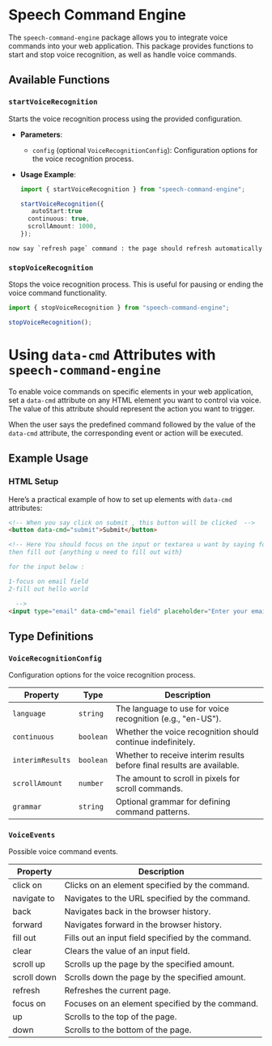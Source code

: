 # Speech Command Engine

The `speech-command-engine` package allows you to integrate voice commands into your web application. This package provides functions to start and stop voice recognition, as well as handle voice commands.

## Available Functions

### `startVoiceRecognition`

Starts the voice recognition process using the provided configuration.

- **Parameters**:
  - `config` (optional `VoiceRecognitionConfig`): Configuration options for the voice recognition process.

- **Usage Example**:

  ```typescript
  import { startVoiceRecognition } from "speech-command-engine";

  startVoiceRecognition({
     autoStart:true
    continuous: true,
    scrollAmount: 1000,
  });

 ```
 now say `refresh page` command : the page should refresh automatically
```
### `stopVoiceRecognition`

Stops the voice recognition process. This is useful for pausing or ending the voice command functionality.

  ```typescript
import { stopVoiceRecognition } from "speech-command-engine";

stopVoiceRecognition();
```



# Using `data-cmd` Attributes with `speech-command-engine`

To enable voice commands on specific elements in your web application, set a `data-cmd` attribute on any HTML element you want to control via voice. The value of this attribute should represent the action you want to trigger.

When the user says the predefined command followed by the value of the `data-cmd` attribute, the corresponding event or action will be executed.

## Example Usage

### HTML Setup

Here’s a practical example of how to set up elements with `data-cmd` attributes:

```html
<!-- When you say click on submit , this button will be clicked  -->
<button data-cmd="submit">Submit</button>

<!-- Here You should focus on the input or textarea u want by saying focus on {data-cmd value}
then fill out {anything u need to fill out with}

for the input below :

1-focus on email field
2-fill out hello world

  -->
<input type="email" data-cmd="email field" placeholder="Enter your email" />

```

## Type Definitions

### `VoiceRecognitionConfig`

Configuration options for the voice recognition process.

| Property    | Type     | Description                                |
| ----------- | -------- | ------------------------------------------ |
| `language` | `string` | The language to use for voice recognition (e.g., "en-US"). |
| `continuous` | `boolean` | Whether the voice recognition should continue indefinitely.            |
| `interimResults`   | `boolean` | Whether to receive interim results before final results are available. |
| `scrollAmount` | `number` | The amount to scroll in pixels for scroll commands.         |
| `grammar`   | `string` | Optional grammar for defining command patterns. |


### `VoiceEvents`

Possible voice command events.


| Property    | Description                                |
| ----------- | ------------------------------------------ |
|click on	| Clicks on an element specified by the command.|
|navigate to	|Navigates to the URL specified by the command.|
|back	|Navigates back in the browser history.|
|forward	|Navigates forward in the browser history.|
|fill out|	Fills out an input field specified by the command.|
clear	|Clears the value of an input field.|
|scroll up|	Scrolls up the page by the specified amount.|
|scroll down|	Scrolls down the page by the specified amount.|
|refresh|	Refreshes the current page.|
|focus on|	Focuses on an element specified by the command.|
|up	|Scrolls to the top of the page.|
|down|	Scrolls to the bottom of the page.|























